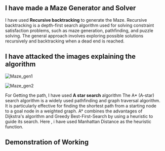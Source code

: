 ## I have made a Maze Generator and Solver

I have used **Recursive backtracking** to generate the Maze.
Recursive backtracking is a depth-first search algorithm used for solving constraint satisfaction problems, such as maze generation, pathfinding, and puzzle solving. The general approach involves exploring possible solutions recursively and backtracking when a dead end is reached.

## I have attacked the images explaining the algorithm

![Maze_gen1](https://github.com/Kazuto16K/Maze-Generator-and-Solver-using-Astar/assets/112095521/167a8f9b-d323-41e5-abbb-2cc20156af67)

![Maze_gen2](https://github.com/Kazuto16K/Maze-Generator-and-Solver-using-Astar/assets/112095521/4afa2b36-4410-4f74-9cbf-43c869cb8521)

For Getting the path, I have used **A star search** algorithm
The A* (A-star) search algorithm is a widely used pathfinding and graph traversal algorithm. It is particularly effective for finding the shortest path from a starting node to a goal node in a weighted graph. A* combines the advantages of Dijkstra's algorithm and Greedy Best-First-Search by using a heuristic to guide its search.
Here , i have used Manhattan Distance as the heuristic function.

## Demonstration of Working 



